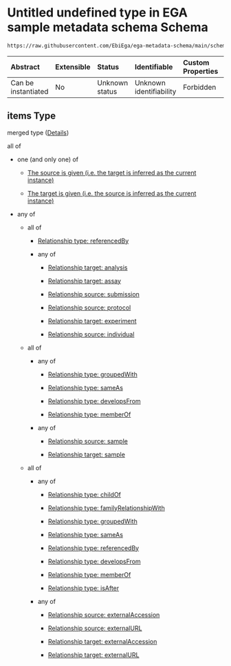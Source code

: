 # Untitled undefined type in EGA sample metadata schema Schema

```txt
https://raw.githubusercontent.com/EbiEga/ega-metadata-schema/main/schemas/EGA.sample.json#/properties/sampleRelationships/items
```



| Abstract            | Extensible | Status         | Identifiable            | Custom Properties | Additional Properties | Access Restrictions | Defined In                                                                   |
| :------------------ | :--------- | :------------- | :---------------------- | :---------------- | :-------------------- | :------------------ | :--------------------------------------------------------------------------- |
| Can be instantiated | No         | Unknown status | Unknown identifiability | Forbidden         | Allowed               | none                | [EGA.sample.json\*](../../../schemas/EGA.sample.json "open original schema") |

## items Type

merged type ([Details](ega-10-properties-sample-relationships-items.md))

all of

*   one (and only one) of

    *   [The source is given (i.e. the target is inferred as the current instance)](ega-4-defs-ega-relationships-object-oneof-the-source-is-given-ie-the-target-is-inferred-as-the-current-instance.md "check type definition")

    *   [The target is given (i.e. the source is inferred as the current instance)](ega-4-defs-ega-relationships-object-oneof-the-target-is-given-ie-the-source-is-inferred-as-the-current-instance.md "check type definition")

*   any of

    *   all of

        *   [Relationship type: referencedBy](ega-4-defs-relationship-type-referencedby.md "check type definition")

        *   any of

            *   [Relationship target: analysis](ega-4-defs-relationship-target-analysis.md "check type definition")

            *   [Relationship target: assay](ega-4-defs-relationship-target-assay.md "check type definition")

            *   [Relationship source: submission](ega-4-defs-relationship-source-submission.md "check type definition")

            *   [Relationship source: protocol](ega-4-defs-relationship-source-protocol.md "check type definition")

            *   [Relationship target: experiment](ega-4-defs-relationship-target-experiment.md "check type definition")

            *   [Relationship source: individual](ega-4-defs-relationship-source-individual.md "check type definition")

    *   all of

        *   any of

            *   [Relationship type: groupedWith](ega-4-defs-relationship-type-groupedwith.md "check type definition")

            *   [Relationship type: sameAs](ega-4-defs-relationship-type-sameas.md "check type definition")

            *   [Relationship type: developsFrom](ega-4-defs-relationship-type-developsfrom.md "check type definition")

            *   [Relationship type: memberOf](ega-4-defs-relationship-type-memberof.md "check type definition")

        *   any of

            *   [Relationship source: sample](ega-4-defs-relationship-source-sample.md "check type definition")

            *   [Relationship target: sample](ega-4-defs-relationship-target-sample.md "check type definition")

    *   all of

        *   any of

            *   [Relationship type: childOf](ega-4-defs-relationship-type-childof.md "check type definition")

            *   [Relationship type: familyRelationshipWith](ega-4-defs-relationship-type-familyrelationshipwith.md "check type definition")

            *   [Relationship type: groupedWith](ega-4-defs-relationship-type-groupedwith.md "check type definition")

            *   [Relationship type: sameAs](ega-4-defs-relationship-type-sameas.md "check type definition")

            *   [Relationship type: referencedBy](ega-4-defs-relationship-type-referencedby.md "check type definition")

            *   [Relationship type: developsFrom](ega-4-defs-relationship-type-developsfrom.md "check type definition")

            *   [Relationship type: memberOf](ega-4-defs-relationship-type-memberof.md "check type definition")

            *   [Relationship type: isAfter](ega-4-defs-relationship-type-isafter.md "check type definition")

        *   any of

            *   [Relationship source: externalAccession](ega-4-defs-relationship-source-externalaccession.md "check type definition")

            *   [Relationship source: externalURL](ega-4-defs-relationship-source-externalurl.md "check type definition")

            *   [Relationship target: externalAccession](ega-4-defs-relationship-target-externalaccession.md "check type definition")

            *   [Relationship target: externalURL](ega-4-defs-relationship-target-externalurl.md "check type definition")
